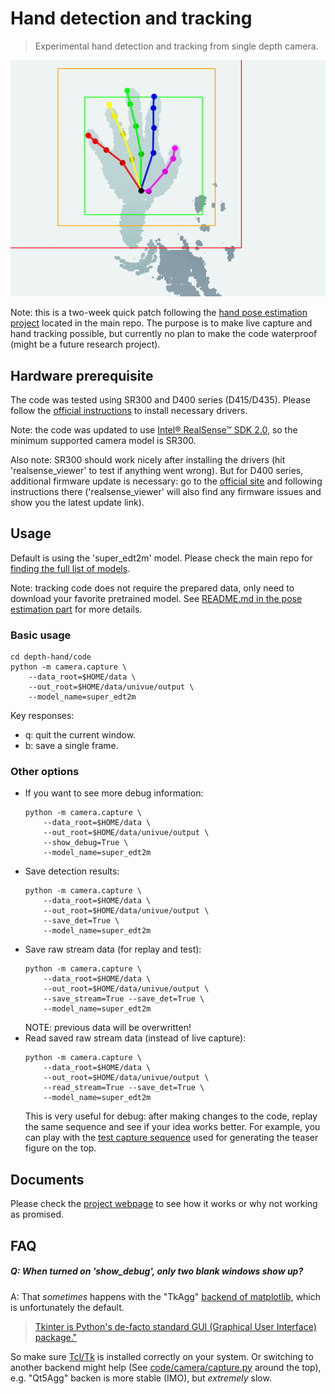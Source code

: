 # Hand detection and tracking

> Experimental hand detection and tracking from single depth camera.

<span style="display:block;text-align:center">![Test sequence.](/eval/test_seq.gif)</span>

Note: this is a two-week quick patch following the [hand pose estimation project](https://github.com/xkunwu/depth-hand) located in the main repo.
The purpose is to make live capture and hand tracking possible, but currently no plan to make the code waterproof (might be a future research project).

## Hardware prerequisite
The code was tested using SR300 and D400 series (D415/D435).
Please follow the [official instructions](https://github.com/IntelRealSense/librealsense/blob/master/doc/distribution_linux.md) to install necessary drivers.

Note: the code was updated to use [Intel® RealSense™ SDK 2.0](https://github.com/IntelRealSense/librealsense), so the minimum supported camera model is SR300.

Also note: SR300 should work nicely after installing the drivers (hit 'realsense_viewer' to test if anything went wrong). But for D400 series, additional firmware update is necessary: go to the [official site](https://downloadcenter.intel.com/download/28377/Latest-Firmware-for-Intel-RealSense-D400-Product-Family?v=t) and following instructions there ('realsense_viewer' will also find any firmware issues and show you the latest update link).

## Usage
Default is using the 'super_edt2m' model.
Please check the main repo for [finding the full list of models](/README.md#print-model-list).

Note: tracking code does not require the prepared data, only need to download your favorite pretrained model. See [README.md in the pose estimation part](/README.md#pretrained-models) for more details.

### Basic usage
```
cd depth-hand/code
python -m camera.capture \
    --data_root=$HOME/data \
    --out_root=$HOME/data/univue/output \
    --model_name=super_edt2m
```
Key responses:
-   q: quit the current window.
-   b: save a single frame.

### Other options
-   If you want to see more debug information:
    ```
    python -m camera.capture \
        --data_root=$HOME/data \
        --out_root=$HOME/data/univue/output \
        --show_debug=True \
        --model_name=super_edt2m
    ```
-   Save detection results:
    ```
    python -m camera.capture \
        --data_root=$HOME/data \
        --out_root=$HOME/data/univue/output \
        --save_det=True \
        --model_name=super_edt2m
    ```
-   Save raw stream data (for replay and test):
    ```
    python -m camera.capture \
        --data_root=$HOME/data \
        --out_root=$HOME/data/univue/output \
        --save_stream=True --save_det=True \
        --model_name=super_edt2m
    ```
    NOTE: previous data will be overwritten!
-   Read saved raw stream data (instead of live capture):
    ```
    python -m camera.capture \
        --data_root=$HOME/data \
        --out_root=$HOME/data/univue/output \
        --read_stream=True --save_det=True \
        --model_name=super_edt2m
    ```
    This is very useful for debug: after making changes to the code, replay the same sequence and see if your idea works better.
    For example, you can play with the [test capture sequence](https://pan.baidu.com/s/1dm8gTcEOO0GjW6U9SEH1gw) used for generating the teaser figure on the top.

## Documents
Please check the [project webpage](https://xkunwu.github.io/projects/depth-hand/depth-hand) to see how it works or why not working as promised.

## FAQ
##### Q: When turned on 'show_debug', only two blank windows show up?
A: That *sometimes* happens with the "TkAgg" [backend of matplotlib](https://matplotlib.org/faq/usage_faq.html#what-is-a-backend), which is unfortunately the default.
> [Tkinter is Python's de-facto standard GUI (Graphical User Interface) package."](https://wiki.python.org/moin/TkInter)

So make sure [Tcl/Tk](http://www.tcl.tk/) is installed correctly on your system.
Or switching to another backend might help (See [code/camera/capture.py](/code/camera/capture.py) around the top), e.g. "Qt5Agg" backen is more stable (IMO), but *extremely* slow.
